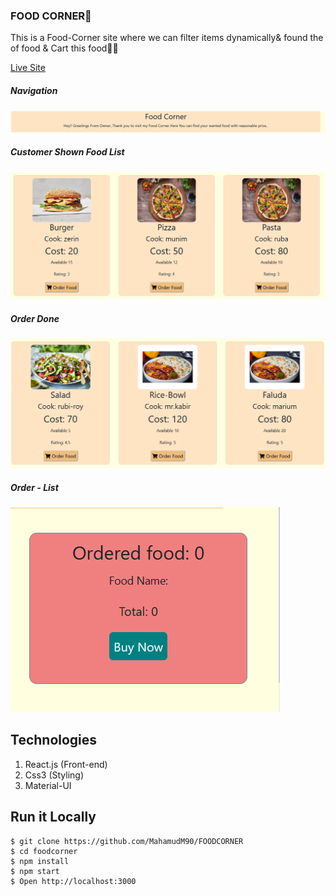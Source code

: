 ### FOOD CORNER🥥

This is a Food-Corner site where we can filter items dynamically& found the of food & Cart this food🍔🥥




[Live Site](https://foodcornerio.netlify.app/)


##### Navigation
![ScreenShot of Form](screenshots/a.png)




##### Customer Shown Food List
![ScreenShot of Form](screenshots/b.png)



##### Order Done 
![ScreenShot of Form](screenshots/c.png)



##### Order - List 
![ScreenShot of Form](screenshots/e.png)

## Technologies
 
1. React.js (Front-end)
2. Css3 (Styling)
3. Material-UI


## Run it Locally
```
$ git clone https://github.com/MahamudM90/FOODCORNER
$ cd foodcorner
$ npm install
$ npm start
$ Open http://localhost:3000
```






